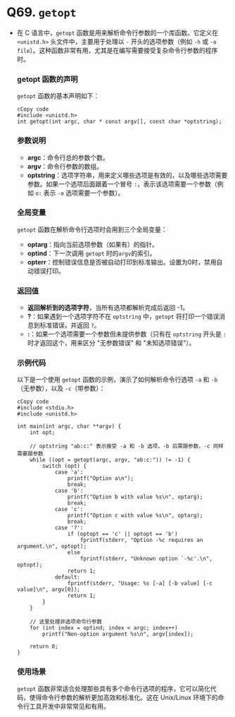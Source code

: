 # Q69. `getopt`



- 在 C 语言中，`getopt` 函数是用来解析命令行参数的一个库函数。它定义在 `<unistd.h>` 头文件中，主要用于处理以 `-` 开头的选项参数（例如 `-h` 或 `-o file`）。这种函数非常有用，尤其是在编写需要接受复杂命令行参数的程序时。

  ### getopt 函数的声明

  `getopt` 函数的基本声明如下：

  ```
  cCopy code
  #include <unistd.h>
  int getopt(int argc, char * const argv[], const char *optstring);
  ```

  ### 参数说明

  - **argc**：命令行总的参数个数。
  - **argv**：命令行参数的数组。
  - **optstring**：选项字符串，用来定义哪些选项是有效的，以及哪些选项需要参数。如果一个选项后面跟着一个冒号 `:`，表示该选项需要一个参数（例如 `o:` 表示 `-o` 选项需要一个参数）。

  ### 全局变量

  `getopt` 函数在解析命令行选项时会用到三个全局变量：

  - **optarg**：指向当前选项参数（如果有）的指针。
  - **optind**：下一次调用 `getopt` 时的`argv`的索引。
  - **opterr**：控制错误信息是否被自动打印到标准输出。设置为0时，禁用自动错误打印。

  ### 返回值

  - **返回解析到的选项字符**，当所有选项都解析完成后返回 -1。
  - **?**：如果遇到一个选项字符不在 `optstring` 中，`getopt` 将打印一个错误消息到标准错误，并返回 `?`。
  - **:**：如果一个选项需要一个参数但未提供参数（只有在 `optstring` 开头是 `:` 时才返回这个，用来区分 "无参数错误" 和 "未知选项错误"）。

  ### 示例代码

  以下是一个使用 `getopt` 函数的示例，演示了如何解析命令行选项 `-a` 和 `-b`（无参数），以及 `-c`（带参数）：

  ```
  cCopy code
  #include <stdio.h>
  #include <unistd.h>
  
  int main(int argc, char **argv) {
      int opt;
  
      // optstring "ab:c:" 表示接受 -a 和 -b 选项，-b 后需跟参数，-c 同样需要跟参数
      while ((opt = getopt(argc, argv, "ab:c:")) != -1) {
          switch (opt) {
              case 'a':
                  printf("Option a\n");
                  break;
              case 'b':
                  printf("Option b with value %s\n", optarg);
                  break;
              case 'c':
                  printf("Option c with value %s\n", optarg);
                  break;
              case '?':
                  if (optopt == 'c' || optopt == 'b')
                      fprintf(stderr, "Option -%c requires an argument.\n", optopt);
                  else
                      fprintf(stderr, "Unknown option `-%c'.\n", optopt);
                  return 1;
              default:
                  fprintf(stderr, "Usage: %s [-a] [-b value] [-c value]\n", argv[0]);
                  return 1;
          }
      }
  
      // 这里处理非选项命令行参数
      for (int index = optind; index < argc; index++)
          printf("Non-option argument %s\n", argv[index]);
  
      return 0;
  }
  ```

  ### 使用场景

  `getopt` 函数非常适合处理那些具有多个命令行选项的程序，它可以简化代码，使得命令行参数的解析更加高效和标准化。这在 Unix/Linux 环境下的命令行工具开发中非常常见和有用。